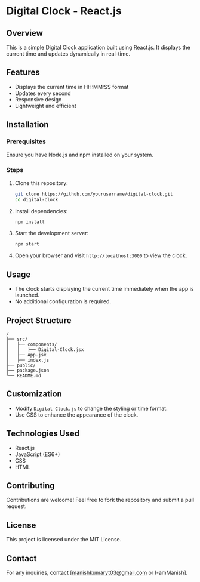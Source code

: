 # Digital Clock - React.js

## Overview
This is a simple Digital Clock application built using React.js. It displays the current time and updates dynamically in real-time.

## Features
- Displays the current time in HH:MM:SS format
- Updates every second
- Responsive design
- Lightweight and efficient

## Installation

### Prerequisites
Ensure you have Node.js and npm installed on your system.

### Steps
1. Clone this repository:
   ```sh
   git clone https://github.com/yourusername/digital-clock.git
   cd digital-clock
   ```
2. Install dependencies:
   ```sh
   npm install
   ```
3. Start the development server:
   ```sh
   npm start
   ```
4. Open your browser and visit `http://localhost:3000` to view the clock.

## Usage
- The clock starts displaying the current time immediately when the app is launched.
- No additional configuration is required.

## Project Structure
```
/
├── src/
│   ├── components/
│   │   ├── Digital-Clock.jsx
│   ├── App.jsx
│   ├── index.js
├── public/
├── package.json
└── README.md
```

## Customization
- Modify `Digital-Clock.js` to change the styling or time format.
- Use CSS to enhance the appearance of the clock.

## Technologies Used
- React.js
- JavaScript (ES6+)
- CSS
- HTML

## Contributing
Contributions are welcome! Feel free to fork the repository and submit a pull request.

## License
This project is licensed under the MIT License.

## Contact
For any inquiries, contact [manishkumaryt03@gmail.com or I-amManish].

